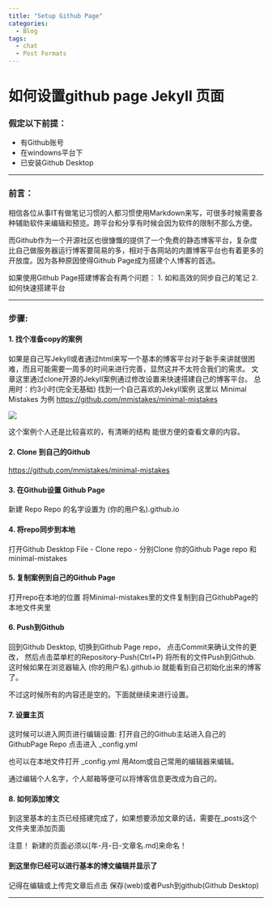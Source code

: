 ```yaml
---
title: "Setup Github Page"
categories:
  - Blog
tags:
  - chat
  - Post Formats
---
```


#  如何设置github page Jekyll 页面

### 假定以下前提：
 * 有Github账号
 * 在windowns平台下
 * 已安装Github Desktop

---

### 前言：
相信各位从事IT有做笔记习惯的人都习惯使用Markdown来写，可很多时候需要各种辅助软件来编辑和预览。跨平台和分享有时候会因为软件的限制不那么方便。

而Github作为一个开源社区也很慷慨的提供了一个免费的静态博客平台，复杂度比自己做服务器运行博客要简易的多，相对于各网站的内置博客平台也有着更多的开放度。因为各种原因使得Github Page成为搭建个人博客的首选。

如果使用Github Page搭建博客会有两个问题： 1. 如和高效的同步自己的笔记  2.如何快速搭建平台 

----


### 步骤:

#### 1. 找个准备copy的案例
如果是自己写Jekyll或者通过html来写一个基本的博客平台对于新手来讲就很困难，而且可能需要一周多的时间来进行完善，显然这并不太符合我们的需求。
文章这里通过clone开源的Jekyll案例通过修改设置来快速搭建自己的博客平台。 
总用时：约3小时(完全无基础)
找到一个自己喜欢的Jekyll案例
这里以 Minimal Mistakes 为例
https://github.com/mmistakes/minimal-mistakes

<img src="https://github.com/mmistakes/minimal-mistakes/raw/master/screenshot-layouts.png">

这个案例个人还是比较喜欢的，有清晰的结构 能很方便的查看文章的内容。

#### 2. Clone 到自己的Github
https://github.com/mmistakes/minimal-mistakes


#### 3. 在Github设置 Github Page
新建 Repo 
Repo 的名字设置为 (你的用户名).github.io


#### 4. 将repo同步到本地
打开Github Desktop
File - Clone repo - 分别Clone 你的Github Page repo 和 minimal-mistakes


#### 5. 复制案例到自己的Github Page
打开repo在本地的位置 将Minimal-mistakes里的文件复制到自己GithubPage的本地文件夹里


#### 6. Push到Github 
回到Github Desktop, 切换到Github Page repo， 点击Commit来确认文件的更改， 然后点击菜单栏的Repository-Push(Ctrl+P) 将所有的文件Push到Github.
这时候如果在浏览器输入 (你的用户名).github.io 就能看到自己初始化出来的博客了。

不过这时候所有的内容还是空的。下面就继续来进行设置。


#### 7. 设置主页
这时候可以进入网页进行编辑设置: 打开自己的Github主站进入自己的GithubPage Repo 点击进入 _config.yml

也可以在本地文件打开 _config.yml 用Atom或自己常用的编辑器来编辑。

通过编辑个人名字，个人邮箱等便可以将博客信息更改成为自己的。


#### 8. 如何添加博文
到这里基本的主页已经搭建完成了，如果想要添加文章的话，需要在_posts这个文件夹里添加页面

注意！ 新建的页面必须以[年-月-日-文章名.md]来命名！


#### 到这里你已经可以进行基本的博文编辑并显示了

记得在编辑或上传完文章后点击 保存(web)或者Push到github(Github Desktop)

----








